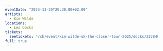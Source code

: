 ```yaml
---
eventDate: "2025-11-29T20:30:00+02:00"
artists:
  - Kim Wilde
locations:
  - Les Docks
tickets:
  seetickets: "/ch/event/kim-wilde-uk-the-closer-tour-2025/docks/3228492"
full: true
---
```

